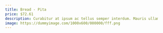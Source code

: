 ```yaml
---
title: Bread - Pita
price: $72.61
description: Curabitur at ipsum ac tellus semper interdum. Mauris ullamcorper purus sit amet nulla. Quisque arcu libero, rutrum ac, lobortis vel, dapibus at, diam.
image: https://dummyimage.com/1000x600/000000/fff.png
---
```

